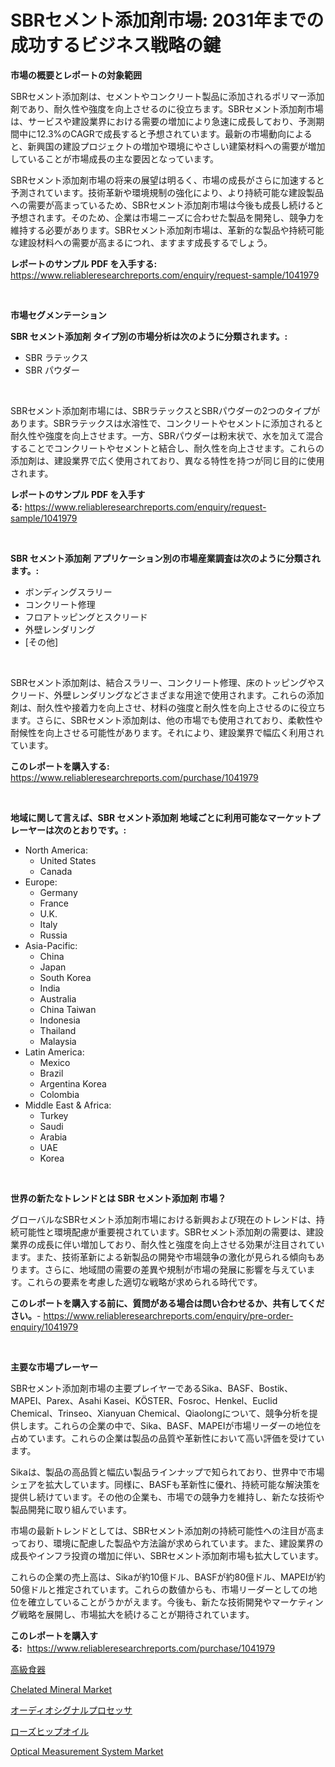 <p><h1>SBRセメント添加剤市場: 2031年までの成功するビジネス戦略の鍵</h1></p><p><strong>市場の概要とレポートの対象範囲</strong></p>
<p><p>SBRセメント添加剤は、セメントやコンクリート製品に添加されるポリマー添加剤であり、耐久性や強度を向上させるのに役立ちます。SBRセメント添加剤市場は、サービスや建設業界における需要の増加により急速に成長しており、予測期間中に12.3%のCAGRで成長すると予想されています。最新の市場動向によると、新興国の建設プロジェクトの増加や環境にやさしい建築材料への需要が増加していることが市場成長の主な要因となっています。</p><p>SBRセメント添加剤市場の将来の展望は明るく、市場の成長がさらに加速すると予測されています。技術革新や環境規制の強化により、より持続可能な建設製品への需要が高まっているため、SBRセメント添加剤市場は今後も成長し続けると予想されます。そのため、企業は市場ニーズに合わせた製品を開発し、競争力を維持する必要があります。SBRセメント添加剤市場は、革新的な製品や持続可能な建設材料への需要が高まるにつれ、ますます成長するでしょう。</p></p>
<p><strong>レポートのサンプル PDF を入手する:</strong> <a href="https://www.reliableresearchreports.com/enquiry/request-sample/1041979">https://www.reliableresearchreports.com/enquiry/request-sample/1041979</a></p>
<p>&nbsp;</p>
<p><strong>市場セグメンテーション</strong></p>
<p><strong>SBR セメント添加剤 タイプ別の市場分析は次のように分類されます。:</strong></p>
<p><ul><li>SBR ラテックス</li><li>SBR パウダー</li></ul></p>
<p>&nbsp;</p>
<p><p>SBRセメント添加剤市場には、SBRラテックスとSBRパウダーの2つのタイプがあります。SBRラテックスは水溶性で、コンクリートやセメントに添加されると耐久性や強度を向上させます。一方、SBRパウダーは粉末状で、水を加えて混合することでコンクリートやセメントと結合し、耐久性を向上させます。これらの添加剤は、建設業界で広く使用されており、異なる特性を持つが同じ目的に使用されます。</p></p>
<p><strong>レポートのサンプル PDF を入手する:</strong>&nbsp;<a href="https://www.reliableresearchreports.com/enquiry/request-sample/1041979">https://www.reliableresearchreports.com/enquiry/request-sample/1041979</a></p>
<p>&nbsp;</p>
<p><strong> SBR セメント添加剤 アプリケーション別の市場産業調査は次のように分類されます。:</strong></p>
<p><ul><li>ボンディングスラリー</li><li>コンクリート修理</li><li>フロアトッピングとスクリード</li><li>外壁レンダリング</li><li>[その他]</li></ul></p>
<p>&nbsp;</p>
<p><p>SBRセメント添加剤は、結合スラリー、コンクリート修理、床のトッピングやスクリード、外壁レンダリングなどさまざまな用途で使用されます。これらの添加剤は、耐久性や接着力を向上させ、材料の強度と耐久性を向上させるのに役立ちます。さらに、SBRセメント添加剤は、他の市場でも使用されており、柔軟性や耐候性を向上させる可能性があります。それにより、建設業界で幅広く利用されています。</p></p>
<p><strong>このレポートを購入する:</strong>&nbsp; <a href="https://www.reliableresearchreports.com/purchase/1041979">https://www.reliableresearchreports.com/purchase/1041979</a></p>
<p>&nbsp;</p>
<p><strong>地域に関して言えば、SBR セメント添加剤 地域ごとに利用可能なマーケットプレーヤーは次のとおりです。:</strong></p>
<p><ul>
    <li>
        North America:
        <ul>
            <li>United States</li>
            <li>Canada</li>
        </ul>
    </li>
    <li>
        Europe:
        <ul>
            <li>Germany</li>
            <li>France</li>
            <li>U.K.</li>
            <li>Italy</li>
            <li>Russia</li>
        </ul>
    </li>
    <li>
        Asia-Pacific:
        <ul>
            <li>China</li>
            <li>Japan</li>
            <li>South Korea</li>
            <li>India</li>
            <li>Australia</li>
            <li>China Taiwan</li>
            <li>Indonesia</li>
            <li>Thailand</li>
            <li>Malaysia</li>
        </ul>
    </li>
    <li>
        Latin America:
        <ul>
            <li>Mexico</li>
            <li>Brazil</li>
            <li>Argentina Korea</li>
            <li>Colombia</li>
        </ul>
    </li>
    <li>
        Middle East & Africa:
        <ul>
            <li>Turkey</li>
            <li>Saudi</li>
            <li>Arabia</li>
            <li>UAE</li>
            <li>Korea</li>
        </ul>
    </li>
    </ul></p>
<p>&nbsp;</p>
<p><strong>世界の新たなトレンドとは SBR セメント添加剤 市場？</strong></p>
<p><p>グローバルなSBRセメント添加剤市場における新興および現在のトレンドは、持続可能性と環境配慮が重要視されています。SBRセメント添加剤の需要は、建設業界の成長に伴い増加しており、耐久性と強度を向上させる効果が注目されています。また、技術革新による新製品の開発や市場競争の激化が見られる傾向もあります。さらに、地域間の需要の差異や規制が市場の発展に影響を与えています。これらの要素を考慮した適切な戦略が求められる時代です。</p></p>
<p><strong>このレポートを購入する前に、質問がある場合は問い合わせるか、共有してください。</strong>- <a href="https://www.reliableresearchreports.com/enquiry/pre-order-enquiry/1041979">https://www.reliableresearchreports.com/enquiry/pre-order-enquiry/1041979</a></p>
<p>&nbsp;</p>
<p><strong>主要な市場プレーヤー</strong></p>
<p><p>SBRセメント添加剤市場の主要プレイヤーであるSika、BASF、Bostik、MAPEI、Parex、Asahi Kasei、KÖSTER、Fosroc、Henkel、Euclid Chemical、Trinseo、Xianyuan Chemical、Qiaolongについて、競争分析を提供します。これらの企業の中で、Sika、BASF、MAPEIが市場リーダーの地位を占めています。これらの企業は製品の品質や革新性において高い評価を受けています。</p><p>Sikaは、製品の高品質と幅広い製品ラインナップで知られており、世界中で市場シェアを拡大しています。同様に、BASFも革新性に優れ、持続可能な解決策を提供し続けています。その他の企業も、市場での競争力を維持し、新たな技術や製品開発に取り組んでいます。</p><p>市場の最新トレンドとしては、SBRセメント添加剤の持続可能性への注目が高まっており、環境に配慮した製品や方法論が求められています。また、建設業界の成長やインフラ投資の増加に伴い、SBRセメント添加剤市場も拡大しています。</p><p>これらの企業の売上高は、Sikaが約10億ドル、BASFが約80億ドル、MAPEIが約50億ドルと推定されています。これらの数値からも、市場リーダーとしての地位を確立していることがうかがえます。今後も、新たな技術開発やマーケティング戦略を展開し、市場拡大を続けることが期待されています。</p></p>
<p><strong>このレポートを購入する:</strong>&nbsp;&nbsp;<a href="https://www.reliableresearchreports.com/purchase/1041979">https://www.reliableresearchreports.com/purchase/1041979</a></p>
<p><p><a href="https://medium.com/@novastamm2023/%E9%AB%98%E7%B4%9A%E9%A3%9F%E5%99%A8%E5%B8%82%E5%A0%B4%E3%81%AE%E3%83%A1%E3%83%88%E3%83%AA%E3%82%AF%E3%82%B9%E3%82%92%E3%83%87%E3%82%B3%E3%83%BC%E3%83%89%E3%81%99%E3%82%8B-%E5%B8%82%E5%A0%B4%E3%82%B7%E3%82%A7%E3%82%A2-%E3%83%88%E3%83%AC%E3%83%B3%E3%83%89-%E6%88%90%E9%95%B7%E3%83%91%E3%82%BF%E3%83%BC%E3%83%B3-2d4e06403cbd">高級食器</a></p><p><a href="https://gentle-editor-9db.notion.site/Chelated-Mineral-Market-Challenges-Opportunities-and-Growth-Drivers-and-Major-Market-Players-fore-ede119349d6f42d28a17ba0d356154fa">Chelated Mineral Market</a></p><p><a href="https://medium.com/@jacksonwiza1924/%E3%82%AA%E3%83%BC%E3%83%87%E3%82%A3%E3%82%AA%E4%BF%A1%E5%8F%B7%E3%83%97%E3%83%AD%E3%82%BB%E3%83%83%E3%82%B5%E3%83%BC%E5%B8%82%E5%A0%B4%E3%81%AE%E8%A6%8F%E6%A8%A1%E3%81%A8%E5%B8%82%E5%A0%B4%E5%8B%95%E5%90%91-%E5%AE%8C%E6%88%90%E5%BA%A6%E3%81%AE%E9%AB%98%E3%81%84%E7%94%A3%E6%A5%AD%E6%A6%82%E8%A6%81-2024%E5%B9%B4%E3%81%8B%E3%82%892031%E5%B9%B4%E3%81%BE%E3%81%A7-d4119e583f95">オーディオシグナルプロセッサ</a></p><p><a href="https://github.com/CloydAbbott2023/Market-Research-Report-List-1/blob/main/741158815754.md">ローズヒップオイル</a></p><p><a href="https://view.publitas.com/reportprime-1/optical-measurement-system-market-insights-market-players-and-forecast-till-2031/">Optical Measurement System Market</a></p></p>